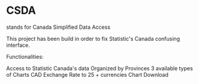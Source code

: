 # CSDA
stands for Canada Simplified Data Access

This project has been build in order to fix Statistic's Canada confusing interface.

Functionalities:

Access to Statistic Canada's data
Organized by Provinces
3 available types of Charts
CAD Exchange Rate to 25 + currencies
Chart Download



